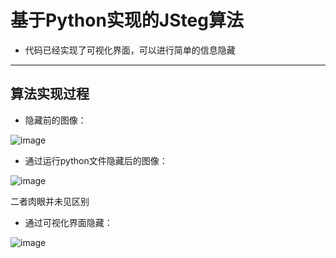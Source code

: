 # 基于Python实现的JSteg算法
- 代码已经实现了可视化界面，可以进行简单的信息隐藏
---
## 算法实现过程
- 隐藏前的图像：

![image](https://github.com/Zoiwen/IMHidden/assets/53426375/5dfbabf7-d58b-4ea2-a88b-e4706b67e779)

- 通过运行python文件隐藏后的图像：

![image](https://github.com/Zoiwen/IMHidden/assets/53426375/f2e93f4b-3e08-4cfc-b445-1e4b2841589b)

二者肉眼并未见区别

- 通过可视化界面隐藏：

![image](https://github.com/Zoiwen/IMHidden/assets/53426375/3969b48a-864f-43fc-b865-77b49184e43a)
